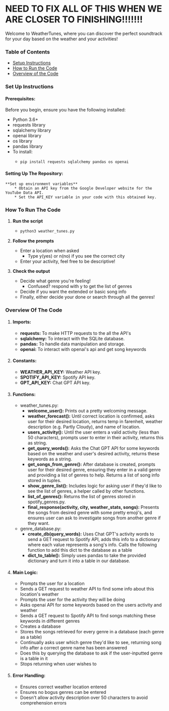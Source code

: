 # NEED TO FIX ALL OF THIS WHEN WE ARE CLOSER TO FINISHING!!!!!!!
Welcome to WeatherTunes, where you can discover the perfect soundtrack for your day based on the weather and your activities!

### Table of Contents
- [Setup Instructions](#set-up-instructions)
- [How to Run the Code](#how-to-run-the-code)
- [Overview of the Code](#overview-of-the-code)

### Set Up Instructions
#### Prerequisites:
Before you begin, ensure you have the following installed:
* Python 3.6+
* requests library
* sqlalchemy library
* openai library
* os library
* pandas library
* To install:
    * ```python
      pip install requests sqlalchemy pandas os openai
      ```


#### Setting Up The Repository:
    **Set up environment variables**
        * Obtain an API key from the Google Developer website for the YouTube Data API.
        * Set the API_KEY variable in your code with this obtained key.

### How To Run The Code
1. **Run the script**
    * ```python
      python3 weather_tunes.py
      ```
2. **Follow the prompts**
    * Enter a location when asked
      * Type y(yes) or n(no) if you see the correct city
    * Enter your activity, feel free to be descriptive! 

3. **Check the output**
    * Decide what genre you're feeling!
        * Confused? respond with y to get the list of genres
    * Decide if you want the extended or basic song info
    * Finally, either decide your done or search through all the genres!

### Overview Of The Code
1. #### Imports:
    * **requests:** To make HTTP requests to the all the API's
    * **sqlalchemy:** To interact with the SQLite database.
    * **pandas:** To handle data manipulation and storage.  
     * **openai:** To interact with openai's api and get song keywords  


2. #### Constants:
    * **WEATHER_API_KEY:** Weather API key.
    * **SPOTIFY_API_KEY:** Spotify API key.  
    * **GPT_API_KEY:** Chat GPT API key.  


3. #### Functions:
    * weather_tunes.py:
        * **welcome_user():** Prints out a pretty welcoming message.
        * **weather_forecast():** Until correct location is confirmed, asks user for their desired location,
        returns temp in farenheit, weather description (e.g. Partly Cloudy), and name of location.  
        * **users_activity():** Until the user enters a valid activity (less than 50 characters), prompts user to
        enter in their activity, returns this as string.  
        * **get_query_words():** Asks the Chat GPT API for some keywords based on the weather and user's 
        desired activity, returns these keywords as a string.  
        * **get_songs_from_genre():** After database is created, prompts user for their desired genre, ensuring
        they enter in a valid genre and providing a list of genres to help. Returns a list of song info stored 
        in tuples.
        * **show_genre_list():** Includes logic for asking user if they'd like to see the list of genres,
        a helper called by other functions. 
        * **list_of_genres():** Returns the list of genres stored in spotify_genres.py. 
        * **final_response(activity, city, weather_stats, songs):** Presents the songs from desired genre with 
        some pretty emoji's, and ensures user can ask to investigate songs from another genre if they want. 
    * genre_database.py:
        * **create_db(query_words):** Uses Chat GPT's activity words to send a GET request to Spotify API, adds
        this info to a dictionary where each value represents a song's info. Calls the following function to 
        add this dict to the database as a table 
        * **dict_to_table():** Simply uses pandas to take the provided dictionary and turn it into a table in
        our database. 

  
4. #### Main Logic:
    * Prompts the user for a location
    * Sends a GET request to weather API to find some info about this location's weather
    * Prompts the user for the activity they will be doing
    * Asks openai API for some keywords based on the users activity and weather
    * Sends a GET request to Spotify API to find songs matching these keywords in different genres
    * Creates a database
    * Stores the songs retrieved for every genre in a database (each genre as a table)
    * Continually asks user which genre they'd like to see, returning song info after
    a correct genre name has been answered
    * Does this by querying the database to ask if the user-inputted genre is a table in it
    * Stops returning when user wishes to 


5. #### Error Handling:
    * Ensures correct weather location entered
    * Ensures no bogus genres can be entered
    * Doesn't allow activity description over 50 characters to avoid comprehension errors

